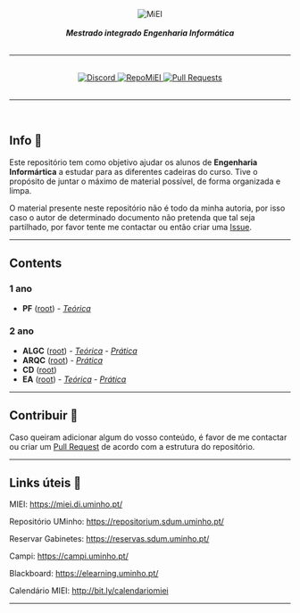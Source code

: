 <div align="center">
    <img src="https://i.imgur.com/GOGaHkq.jpg" align="center" alt="MiEI">
    <br>
    <br>
    <strong><i>Mestrado integrado Engenharia Informática</i></strong>
    <br>
    <br>
    <hr>
    <br>
    <a href="https://discord.gg/m3kVwYM">
        <img src="https://img.shields.io/discord/418433020719136768.svg?colorB=Blue&logo=discord&label=Discord&style=for-the-badge" alt="Discord">
    </a>
    <a href="https://github.com/andreubita/miei-resumos">
        <img src="https://img.shields.io/badge/Resumos-MiEI-orange?style=for-the-badge" alt="RepoMiEI">
    </a>
    <a href="https://github.com/andreubita/miei/pulls">
        <img src="https://img.shields.io/github/issues-pr/andreubita/miei?style=for-the-badge&colorB=37f149" alt="Pull Requests">
    </a>
</div>
<br>
<hr>
<br>

## Info 📍
Este repositório tem como objetivo ajudar os alunos de **Engenharia Informártica** a estudar para as diferentes cadeiras do curso. Tive o propósito de juntar o máximo de material possível, de forma organizada e limpa.

O material presente neste repositório não é todo da minha autoria, por isso caso o autor de determinado documento não pretenda que tal seja partilhado, por favor tente me contactar ou então criar uma [Issue](https://github.com/andreubita/miei/issues).

---

## Contents

### 1 ano

- **PF** ([root](https://github.com/andreubita/miei/tree/master/src/1ano/pf)) - [*Teórica*](https://github.com/andreubita/miei/tree/master/src/1ano/pf/trc)

### 2 ano

- **ALGC** ([root](https://github.com/andreubita/miei/tree/master/src/2ano/algc)) - [*Teórica*](https://github.com/andreubita/miei/tree/master/src/2ano/algc/trc) - [*Prática*](https://github.com/andreubita/miei/tree/master/src/2ano/algc/prt)
- **ARQC** ([root](https://github.com/andreubita/miei/tree/master/src/2ano/arqc)) - [*Prática*](https://github.com/andreubita/miei/tree/master/src/2ano/arqc/prt)
- **CD** ([root](https://github.com/andreubita/miei/tree/master/src/2ano/cd))
- **EA** ([root](https://github.com/andreubita/miei/tree/master/src/2ano/ea)) - [*Teórica*](https://github.com/andreubita/miei/tree/master/src/2ano/ea/trc) - [*Prática*](https://github.com/andreubita/miei/tree/master/src/2ano/ea/prt)

---

## Contribuir 📩
Caso queiram adicionar algum do vosso conteúdo, é favor de me contactar ou criar um [Pull Request](https://github.com/andreubita/miei/pulls) de acordo com a estrutura do repositório.

---

## Links úteis 🔗

MIEI: https://miei.di.uminho.pt/

Repositório UMinho: https://repositorium.sdum.uminho.pt/

Reservar Gabinetes: https://reservas.sdum.uminho.pt/

Campi: https://campi.uminho.pt/

Blackboard: https://elearning.uminho.pt/

Calendário MIEI: http://bit.ly/calendariomiei

---